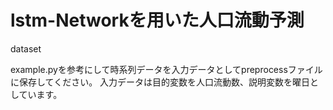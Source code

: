 # lstm-Networkを用いた人口流動予測


dataset

example.pyを参考にして時系列データを入力データとしてpreprocessファイルに保存してください。
入力データは目的変数を人口流動数、説明変数を曜日としています。


